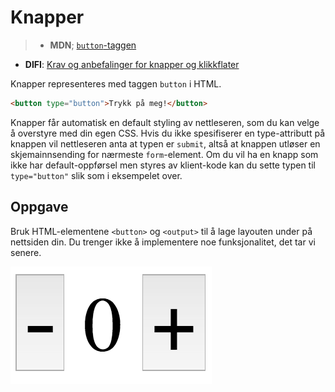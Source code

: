 # Knapper

> * **MDN**; [`button`-taggen](https://developer.mozilla.org/en-US/docs/Web/HTML/Element/button)
* **DIFI**: [Krav og anbefalinger for knapper og klikkflater](https://uu.difi.no/krav-og-regelverk/losningsforslag-web/klikkeflate-navigasjon)

Knapper representeres med taggen `button` i HTML.
```html
<button type="button">Trykk på meg!</button>
```

Knapper får automatisk en default styling av nettleseren, som du kan velge å overstyre med din egen CSS. Hvis du ikke spesifiserer en type-attributt på knappen vil nettleseren anta at typen er `submit`, altså at knappen utløser en skjemainnsending for nærmeste `form`-element. Om du vil ha en knapp som ikke har default-oppførsel men styres av klient-kode kan du sette typen til `type="button"` slik som i eksempelet over.

## Oppgave
Bruk HTML-elementene `<button>` og `<output>` til å lage layouten under på nettsiden din. Du trenger ikke å implementere noe funksjonalitet, det tar vi senere.

![Pluss- og minusknapper](../resources/counter.png)
